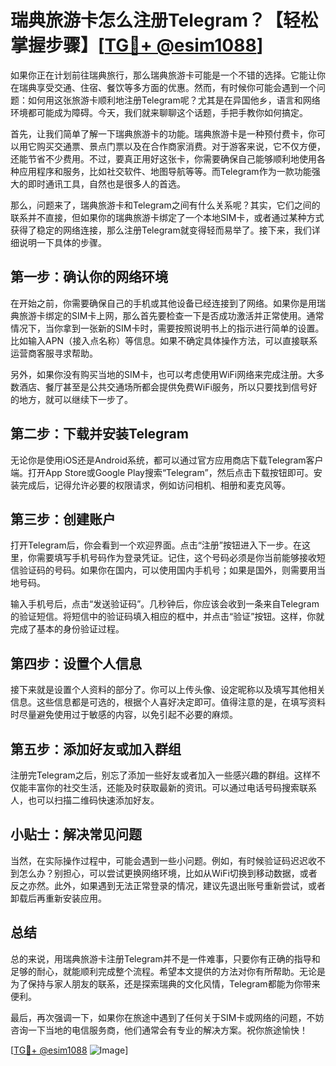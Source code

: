 # 瑞典旅游卡怎么注册Telegram？【轻松掌握步骤】[[TG💪+ @esim1088](https://t.me/s/esim1088)]

如果你正在计划前往瑞典旅行，那么瑞典旅游卡可能是一个不错的选择。它能让你在瑞典享受交通、住宿、餐饮等多方面的优惠。然而，有时候你可能会遇到一个问题：如何用这张旅游卡顺利地注册Telegram呢？尤其是在异国他乡，语言和网络环境都可能成为障碍。今天，我们就来聊聊这个话题，手把手教你如何搞定。

首先，让我们简单了解一下瑞典旅游卡的功能。瑞典旅游卡是一种预付费卡，你可以用它购买交通票、景点门票以及在合作商家消费。对于游客来说，它不仅方便，还能节省不少费用。不过，要真正用好这张卡，你需要确保自己能够顺利地使用各种应用程序和服务，比如社交软件、地图导航等等。而Telegram作为一款功能强大的即时通讯工具，自然也是很多人的首选。

那么，问题来了，瑞典旅游卡和Telegram之间有什么关系呢？其实，它们之间的联系并不直接，但如果你的瑞典旅游卡绑定了一个本地SIM卡，或者通过某种方式获得了稳定的网络连接，那么注册Telegram就变得轻而易举了。接下来，我们详细说明一下具体的步骤。

## 第一步：确认你的网络环境

在开始之前，你需要确保自己的手机或其他设备已经连接到了网络。如果你是用瑞典旅游卡绑定的SIM卡上网，那么首先要检查一下是否成功激活并正常使用。通常情况下，当你拿到一张新的SIM卡时，需要按照说明书上的指示进行简单的设置。比如输入APN（接入点名称）等信息。如果不确定具体操作方法，可以直接联系运营商客服寻求帮助。

另外，如果你没有购买当地的SIM卡，也可以考虑使用WiFi网络来完成注册。大多数酒店、餐厅甚至是公共交通场所都会提供免费WiFi服务，所以只要找到信号好的地方，就可以继续下一步了。

## 第二步：下载并安装Telegram

无论你是使用iOS还是Android系统，都可以通过官方应用商店下载Telegram客户端。打开App Store或Google Play搜索“Telegram”，然后点击下载按钮即可。安装完成后，记得允许必要的权限请求，例如访问相机、相册和麦克风等。

## 第三步：创建账户

打开Telegram后，你会看到一个欢迎界面。点击“注册”按钮进入下一步。在这里，你需要填写手机号码作为登录凭证。记住，这个号码必须是你当前能够接收短信验证码的号码。如果你在国内，可以使用国内手机号；如果是国外，则需要用当地号码。

输入手机号后，点击“发送验证码”。几秒钟后，你应该会收到一条来自Telegram的验证短信。将短信中的验证码填入相应的框中，并点击“验证”按钮。这样，你就完成了基本的身份验证过程。

## 第四步：设置个人信息

接下来就是设置个人资料的部分了。你可以上传头像、设定昵称以及填写其他相关信息。这些信息都是可选的，根据个人喜好决定即可。值得注意的是，在填写资料时尽量避免使用过于敏感的内容，以免引起不必要的麻烦。

## 第五步：添加好友或加入群组

注册完Telegram之后，别忘了添加一些好友或者加入一些感兴趣的群组。这样不仅能丰富你的社交生活，还能及时获取最新的资讯。可以通过电话号码搜索联系人，也可以扫描二维码快速添加好友。

## 小贴士：解决常见问题

当然，在实际操作过程中，可能会遇到一些小问题。例如，有时候验证码迟迟收不到怎么办？别担心，可以尝试更换网络环境，比如从WiFi切换到移动数据，或者反之亦然。此外，如果遇到无法正常登录的情况，建议先退出账号重新尝试，或者卸载后再重新安装应用。

## 总结

总的来说，用瑞典旅游卡注册Telegram并不是一件难事，只要你有正确的指导和足够的耐心，就能顺利完成整个流程。希望本文提供的方法对你有所帮助。无论是为了保持与家人朋友的联系，还是探索瑞典的文化风情，Telegram都能为你带来便利。

最后，再次强调一下，如果你在旅途中遇到了任何关于SIM卡或网络的问题，不妨咨询一下当地的电信服务商，他们通常会有专业的解决方案。祝你旅途愉快！

[[TG💪+ @esim1088](https://t.me/s/esim1088) ![Image](https://i.postimg.cc/4NQfJmqS/Snipaste-2025-05-13-00-14-12.png)]